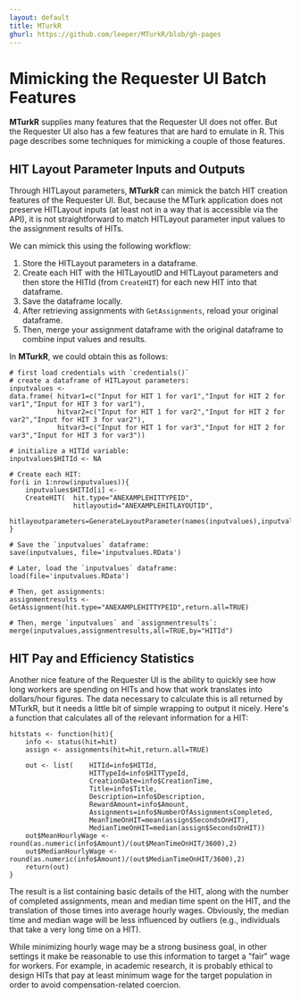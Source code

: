 ```yaml
---
layout: default
title: MTurkR
ghurl: https://github.com/leeper/MTurkR/blob/gh-pages
---
```


# Mimicking the Requester UI Batch Features #

**MTurkR** supplies many features that the Requester UI does not offer. But the Requester UI also has a few features that are hard to emulate in R. This page describes some techniques for mimicking a couple of those features.


## HIT Layout Parameter Inputs and Outputs ##

Through HITLayout parameters, **MTurkR** can mimick the batch HIT creation features of the Requester UI. But, because the MTurk application does not preserve HITLayout inputs (at least not in a way that is accessible via the API), it is not straightforward to match HITLayout parameter input values to the assignment results of HITs.

We can mimick this using the following workflow:

 1. Store the HITLayout parameters in a dataframe.
 2. Create each HIT with the HITLayoutID and HITLayout parameters and then store the HITId (from `CreateHIT`) for each new HIT into that dataframe.
 3. Save the dataframe locally.
 4. After retrieving assignments with `GetAssignments`, reload your original dataframe.
 5. Then, merge your assignment dataframe with the original dataframe to combine input values and results.

In **MTurkR**, we could obtain this as follows:
```
# first load credentials with `credentials()`
# create a dataframe of HITLayout parameters:
inputvalues <- 
data.frame( hitvar1=c("Input for HIT 1 for var1","Input for HIT 2 for var1","Input for HIT 3 for var1"),
            hitvar2=c("Input for HIT 1 for var2","Input for HIT 2 for var2","Input for HIT 3 for var2"),
            hitvar3=c("Input for HIT 1 for var3","Input for HIT 2 for var3","Input for HIT 3 for var3"))

# initialize a HITId variable:
inputvalues$HITId <- NA

# Create each HIT:
for(i in 1:nrow(inputvalues)){
    inputvalues$HITId[i] <- 
    CreateHIT(  hit.type="ANEXAMPLEHITTYPEID",
                hitlayoutid="ANEXAMPLEHITLAYOUTID",
                hitlayoutparameters=GenerateLayoutParameter(names(inputvalues),inputvalues[1,]))$HITId
}

# Save the `inputvalues` dataframe:
save(inputvalues, file='inputvalues.RData')

# Later, load the `inputvalues` dataframe:
load(file='inputvalues.RData')

# Then, get assignments:
assignmentresults <- GetAssignment(hit.type="ANEXAMPLEHITTYPEID",return.all=TRUE)

# Then, merge `inputvalues` and `assignmentresults`:
merge(inputvalues,assignmentresults,all=TRUE,by="HITId")
```

## HIT Pay and Efficiency Statistics ##

Another nice feature of the Requester UI is the ability to quickly see how long workers are spending on HITs and how that work translates into dollars/hour figures. The data necessary to calculate this is all returned by MTurkR, but it needs a little bit of simple wrapping to output it nicely. Here's a function that calculates all of the relevant information for a HIT:

```
hitstats <- function(hit){
    info <- status(hit=hit)
    assign <- assignments(hit=hit,return.all=TRUE)

    out <- list(    HITId=info$HITId,
                    HITTypeId=info$HITTypeId,
                    CreationDate=info$CreationTime,
                    Title=info$Title,
                    Description=info$Description,
                    RewardAmount=info$Amount,
                    Assignments=info$NumberOfAssignmentsCompleted,
                    MeanTimeOnHIT=mean(assign$SecondsOnHIT),
                    MedianTimeOnHIT=median(assign$SecondsOnHIT))
    out$MeanHourlyWage <- round(as.numeric(info$Amount)/(out$MeanTimeOnHIT/3600),2)
    out$MedianHourlyWage <- round(as.numeric(info$Amount)/(out$MedianTimeOnHIT/3600),2)
    return(out)
}
```

The result is a list containing basic details of the HIT, along with the number of completed assignments, mean and median time spent on the HIT, and the translation of those times into average hourly wages. Obviously, the median time and median wage will be less influenced by outliers (e.g., individuals that take a very long time on a HIT).

While minimizing hourly wage may be a strong business goal, in other settings it make be reasonable to use this information to target a "fair" wage for workers. For example, in academic research, it is probably ethical to design HITs that pay at least minimum wage for the target population in order to avoid compensation-related coercion.
